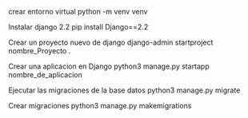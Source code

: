 crear entorno virtual
    python -m venv venv

Instalar django 2.2
    pip install Django==2.2
    
Crear un proyecto nuevo de django
    django-admin startproject nombre_Proyecto .

Crear una aplicacion en Django
    python3 manage.py startapp nombre_de_aplicacion

Ejecutar las migraciones de la base datos
    python3 manage.py migrate

Crear migraciones
    python3 manage.py makemigrations
